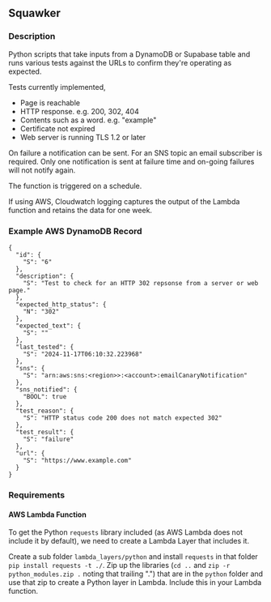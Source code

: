 ## Squawker

### Description

Python scripts that take inputs from a DynamoDB or Supabase table and runs various tests against the URLs to confirm they're operating as expected.

Tests currently implemented,

- Page is reachable
- HTTP response. e.g. 200, 302, 404
- Contents such as a word. e.g. "example"
- Certificate not expired
- Web server is running TLS 1.2 or later

On failure a notification can be sent. For an SNS topic an email subscriber is required. Only one notification is sent at failure time and on-going failures will not notify again.

The function is triggered on a schedule.

If using AWS, Cloudwatch logging captures the output of the Lambda function and retains the data for one week.

### Example AWS DynamoDB Record

```
{
  "id": {
    "S": "6"
  },
  "description": {
    "S": "Test to check for an HTTP 302 repsonse from a server or web page."
  },
  "expected_http_status": {
    "N": "302"
  },
  "expected_text": {
    "S": ""
  },
  "last_tested": {
    "S": "2024-11-17T06:10:32.223968"
  },
  "sns": {
    "S": "arn:aws:sns:<region>>:<account>:emailCanaryNotification"
  },
  "sns_notified": {
    "BOOL": true
  },
  "test_reason": {
    "S": "HTTP status code 200 does not match expected 302"
  },
  "test_result": {
    "S": "failure"
  },
  "url": {
    "S": "https://www.example.com"
  }
}
```

### Requirements

#### AWS Lambda Function

To get the Python `requests` library included (as AWS Lambda does not include it by default), we need to create a Lambda Layer that includes it.

Create a sub folder `lambda_layers/python` and install `requests` in that folder `pip install requests -t ./`. Zip up the libraries (`cd ..` and `zip -r python_modules.zip .` noting that trailing ".") that are in the `python` folder and use that zip to create a Python layer in Lambda. Include this in your Lambda function.
